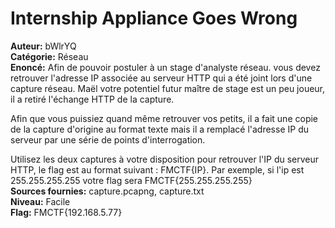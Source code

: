 # Internship Appliance Goes Wrong

**Auteur:** bWlrYQ  
**Catégorie:** Réseau  
**Enoncé:** Afin de pouvoir postuler à un stage d'analyste réseau. vous devez retrouver l'adresse IP associée au serveur HTTP qui a été joint lors d'une capture réseau. Maël votre potentiel futur maître de stage est un peu joueur, il a retiré l'échange HTTP de la capture. 

Afin que vous puissiez quand même retrouver vos petits, il a fait une copie de la capture d'origine au format texte mais il a remplacé l'adresse IP du serveur par une série de points d'interrogation. 

Utilisez les deux captures à votre disposition pour retrouver l'IP du serveur HTTP, le flag est au format suivant : FMCTF{IP}. Par exemple, si l'ip est 255.255.255.255 votre flag sera FMCTF{255.255.255.255}  
**Sources fournies:** capture.pcapng, capture.txt  
**Niveau:** Facile   
**Flag:** FMCTF{192.168.5.77}